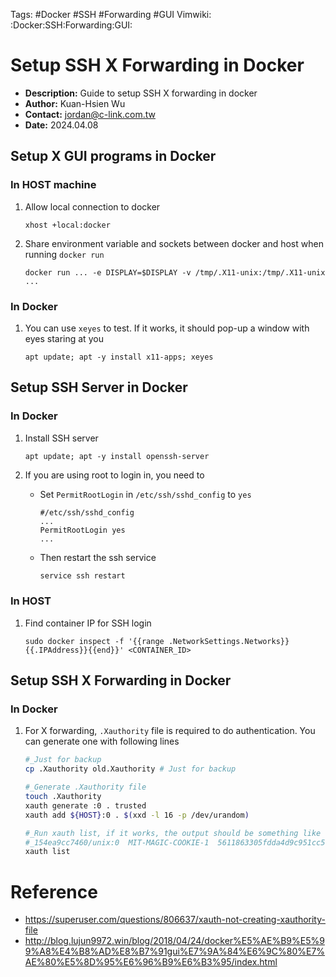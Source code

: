 Tags: #Docker #SSH #Forwarding #GUI
Vimwiki: :Docker:SSH:Forwarding:GUI:

# Setup SSH X Forwarding in Docker

- __Description:__ Guide to setup SSH X forwarding in docker
- __Author:__ Kuan-Hsien Wu
- __Contact:__ jordan@c-link.com.tw
- __Date:__ 2024.04.08

## Setup X GUI programs in Docker

### In HOST machine

1. Allow local connection to docker

   ```
   xhost +local:docker
   ```

1. Share environment variable and sockets between docker and host when running `docker run`

   ```
   docker run ... -e DISPLAY=$DISPLAY -v /tmp/.X11-unix:/tmp/.X11-unix ...
   ```

### In Docker

1. You can use `xeyes` to test. If it works, it should pop-up a window with eyes staring at you

   ```
   apt update; apt -y install x11-apps; xeyes
   ```

## Setup SSH Server in Docker

### In Docker

1. Install SSH server

   ```
   apt update; apt -y install openssh-server
   ```

1. If you are using root to login in, you need to

   - Set `PermitRootLogin` in `/etc/ssh/sshd_config` to `yes`

     ```
     #/etc/ssh/sshd_config
     ...
     PermitRootLogin yes
     ...
     ```

   - Then restart the ssh service

     ```bash
     service ssh restart
     ```

### In HOST

1. Find container IP for SSH login

   ```
   sudo docker inspect -f '{{range .NetworkSettings.Networks}}{{.IPAddress}}{{end}}' <CONTAINER_ID>
   ```

## Setup SSH X Forwarding in Docker

### In Docker

1. For X forwarding, `.Xauthority` file is required to do authentication. You can generate one with following lines

   ```bash
   #_Just for backup
   cp .Xauthority old.Xauthority # Just for backup

   #_Generate .Xauthority file
   touch .Xauthority
   xauth generate :0 . trusted
   xauth add ${HOST}:0 . $(xxd -l 16 -p /dev/urandom)

   #_Run xauth list, if it works, the output should be something like the following
   #_154ea9cc7460/unix:0  MIT-MAGIC-COOKIE-1  5611863305fdda4d9c951cc5eab591e6
   xauth list
   ```

# Reference

- https://superuser.com/questions/806637/xauth-not-creating-xauthority-file
- http://blog.lujun9972.win/blog/2018/04/24/docker%E5%AE%B9%E5%99%A8%E4%B8%AD%E8%B7%91gui%E7%9A%84%E6%9C%80%E7%AE%80%E5%8D%95%E6%96%B9%E6%B3%95/index.html
